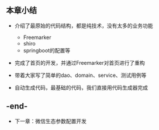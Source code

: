 
## 本章小结
- 介绍了最原始的代码结构，都是纯技术，没有太多的业务功能
    - Freemarker
    - shiro
    - springboot的配置等
    
- 完成了首页的开发，并通过Freemarker对首页进行了重构
- 带着大家写了简单的dao、domain、service、测试用例等
- 自动生成代码，最基础的代码，我们直接用代码生成器完成

## -end-
- 下一章：微信生态参数配置开发

